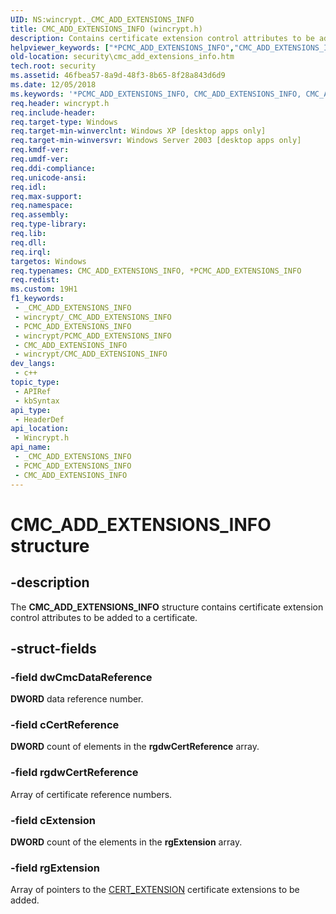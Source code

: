 ```yaml
---
UID: NS:wincrypt._CMC_ADD_EXTENSIONS_INFO
title: CMC_ADD_EXTENSIONS_INFO (wincrypt.h)
description: Contains certificate extension control attributes to be added to a certificate.
helpviewer_keywords: ["*PCMC_ADD_EXTENSIONS_INFO","CMC_ADD_EXTENSIONS_INFO","CMC_ADD_EXTENSIONS_INFO structure [Security]","PCMC_ADD_EXTENSIONS_INFO","PCMC_ADD_EXTENSIONS_INFO structure pointer [Security]","_crypto2_cmc_add_extensions_info","security.cmc_add_extensions_info","wincrypt/CMC_ADD_EXTENSIONS_INFO","wincrypt/PCMC_ADD_EXTENSIONS_INFO"]
old-location: security\cmc_add_extensions_info.htm
tech.root: security
ms.assetid: 46fbea57-8a9d-48f3-8b65-8f28a843d6d9
ms.date: 12/05/2018
ms.keywords: '*PCMC_ADD_EXTENSIONS_INFO, CMC_ADD_EXTENSIONS_INFO, CMC_ADD_EXTENSIONS_INFO structure [Security], PCMC_ADD_EXTENSIONS_INFO, PCMC_ADD_EXTENSIONS_INFO structure pointer [Security], _crypto2_cmc_add_extensions_info, security.cmc_add_extensions_info, wincrypt/CMC_ADD_EXTENSIONS_INFO, wincrypt/PCMC_ADD_EXTENSIONS_INFO'
req.header: wincrypt.h
req.include-header: 
req.target-type: Windows
req.target-min-winverclnt: Windows XP [desktop apps only]
req.target-min-winversvr: Windows Server 2003 [desktop apps only]
req.kmdf-ver: 
req.umdf-ver: 
req.ddi-compliance: 
req.unicode-ansi: 
req.idl: 
req.max-support: 
req.namespace: 
req.assembly: 
req.type-library: 
req.lib: 
req.dll: 
req.irql: 
targetos: Windows
req.typenames: CMC_ADD_EXTENSIONS_INFO, *PCMC_ADD_EXTENSIONS_INFO
req.redist: 
ms.custom: 19H1
f1_keywords:
 - _CMC_ADD_EXTENSIONS_INFO
 - wincrypt/_CMC_ADD_EXTENSIONS_INFO
 - PCMC_ADD_EXTENSIONS_INFO
 - wincrypt/PCMC_ADD_EXTENSIONS_INFO
 - CMC_ADD_EXTENSIONS_INFO
 - wincrypt/CMC_ADD_EXTENSIONS_INFO
dev_langs:
 - c++
topic_type:
 - APIRef
 - kbSyntax
api_type:
 - HeaderDef
api_location:
 - Wincrypt.h
api_name:
 - _CMC_ADD_EXTENSIONS_INFO
 - PCMC_ADD_EXTENSIONS_INFO
 - CMC_ADD_EXTENSIONS_INFO
---
```


# CMC_ADD_EXTENSIONS_INFO structure


## -description

The <b>CMC_ADD_EXTENSIONS_INFO</b> structure contains certificate extension control attributes to be added to a certificate.

## -struct-fields

### -field dwCmcDataReference

<b>DWORD</b> data reference number.

### -field cCertReference

<b>DWORD</b> count of elements in the <b>rgdwCertReference</b> array.

### -field rgdwCertReference

Array of certificate reference numbers.

### -field cExtension

<b>DWORD</b> count of the elements in the <b>rgExtension</b> array.

### -field rgExtension

Array of pointers to the 
<a href="/windows/desktop/api/wincrypt/ns-wincrypt-cert_extension">CERT_EXTENSION</a> certificate extensions to be added.

